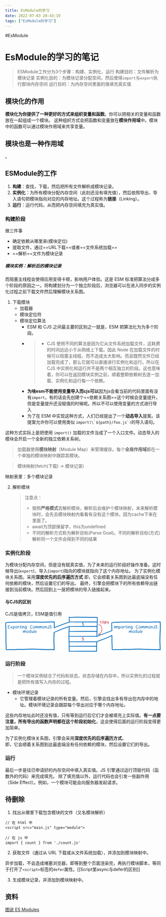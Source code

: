 ```yaml
---
title: EsModule的学习
date: 2022-07-03 20:43:19
tags: ["EsModule的学习"]
---
```

#EsModule

# EsModule的学习的笔记

> ESModule工作分为3个步骤：构建、实例化、运行
> 构建目的：文件解析为模块记录
> 实例化目的：为模块记录分配空间，然后使得`import`与`export`执行那块内存空间
> 运行目的：为内存空间里面的值填充真实值
> 


## 模块化的作用
**模块化为你提供了一种更好的方式来组织变量和函数**。你可以把相关的变量和函数放在一起组成一个模块。
这种组织方式会把函数和变量放在**模块作用域**中。模块中的函数可以通过模块作用域来共享变量。
## 模块也是一种作用域

。
## ESModule的工作
1.  **构建**：查找，下载，然后把所有文件解析成模块记录。
2.  **实例化**：为所有模块分配内存空间（此刻还没有填充值），然后依照导出、导入语句把模块指向对应的内存地址。这个过程称为**链接**（Linking）。
3.  **运行**：运行代码，从而把内存空间填充为真实值。

### 构建阶段
做三件事
- 确定依赖从哪里来(模块定位)
- 提取文件，通过==URL下载==或者==文件系统加载==
- ==解析==文件为模块记录

##### 模块实例：解析后的模块记录

而阻塞主线程会使得应用变得卡顿，影响用户体验。这是 ESM 标准把算法分成多个阶段的原因之一。将构建划分为一个独立阶段后，浏览器可以在进入同步的实例化过程之前下载文件然后理解模块关系图。

1. 下载模块
	- 加载器
	- 模块定位符
	- 模块定位算法
		- ESM 和 CJS 之间最主要的区别之一就是，ESM 把算法化为为多个阶段。
		- > - CJS 使用不同的算法是因为它从文件系统加载文件，这耗费的时间远远小于从网络上下载。因此 Node 在加载文件的时候可以阻塞主线程，而不造成太大影响。而且既然文件已经加载完成了，那么它就可以直接进行实例化和运行。所以在 CJS 中实例化和运行并不是两个相互独立的阶段。这也意味着，你可以在返回模块实例之前，顺着整颗依赖树去逐一加载、实例化和运行每一个依赖。
		- **为啥esm不能使用变量导入而cjs可以**因为js会看当前的代码里面有没有`import`，有的话会先创建个==依赖关系图==这个时候会变量提升，但是变量提升还没赋值的时候呢。所以不可以使用变量的方式进行导入
		- 为了在 ESM 中实现这种方式，人们已经提出了一个**动态导入**提案。该提案允许你可以使用类似 ``import(\`${path}/foo.js`)``的导入语句。

这种方式实际上是把使用 `import()` 加载的文件当成了一个入口文件。动态导入的模块会开启一个全新的独立依赖关系树。

> 加载器使用**模块映射**（Module Map）来管理缓存。每个**全局作用域**都在一个单独的模块映射中跟踪其模块。

> 模块映射(fetch(下载) -> 模块记录)

映射表里：多个模块记录

2. 解析模块
	> 注意点：
	> - 按照**严格模式**去解析模块，解析后会维护个模块映射，未来解析模块时，会先去模块映射内看看有没有这个模块，因为cache下来在里面了。
	> - await为顶部保留字，this为undefined
	> - 不同的解析方式称为解析目标(Parse Goal)。不同的解析目标(方式)解析同一个文件会得到不同的结果


###  实例化阶段

为模块分配内存空间，但是没有赋真实值，为了未来的运行阶段好操作准备。这时候导出(`export`)、导入(`import`)指向的模块就指向了这个内存地址。
为了实例化模块关系图。采用**深度优先的后序遍历方式**
即，它会顺着关系图到达最底端没有任何依赖的模块，然后设置它们的导出。
最终，引擎会把模块下的所有依赖导出链接到当前模块。然后回到上一层把模块的导入链接起来。
#### 与CJS的区别
CJS是值拷贝，ESM是值引用
![](https://raw.githubusercontent.com/Hbisedm/my-blob-picGo/main/img/202207102307596.png)


###  运行阶段
> 一个模块实例结合了代码和状态。状态存储在内存中，所以实例化的过程就是把所有值写入内存的过程。

- 模块环境记录
	- 它管理着模块记录的所有变量。然后，引擎会找出多有导出在内存中的地址。模块环境记录会跟踪每个导出对应于哪个内存地址。

这些内存地址此时还没有值，只有等到运行后它们才会被填充上实际值。**有一点要注意，所有导出的函数声明都在这个阶段初始化**，这会使得后面的运行阶段变得更加简单。

为了实例化模块关系图，引擎会采用**深度优先的后序遍历方式**。  
即，它会顺着关系图到达最底端没有任何依赖的模块，然后设置它们的导出。


### 运行
最后一步是往已申请好的内存空间中填入真实值。JS 引擎通过运行顶层代码（函数外的代码）来完成填充。
除了填充值以外，运行代码也会引发一些副作用（Side Effect）。例如，一个模块可能会向服务器发起请求。

## 待删除
1.  找出从哪里下载包含模块的文件（又名模块解析）
```
// 在 html 中
<script src="main.js" type="module">

// 在 js 中
import { count } from './count.js'
```

2. 获取文件（通过从 URL 下载或从文件系统加载），并添加到模块映射中。

异步加载，不会造成堵塞浏览器，即等到整个页面渲染完，再执行模块脚本，等同于打开了`<script>`标签的`defer`属性。[[Script里async与defer的区别]]

3. 生成模块记录，并添加到模块映射中。



## 资料
[图说 ES Modules](https://segmentfault.com/a/1190000014318751)
